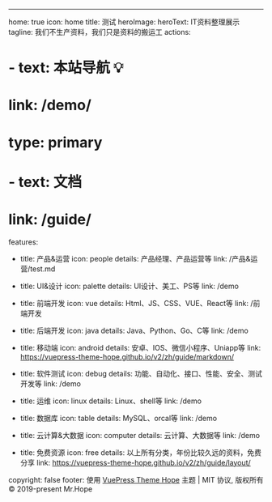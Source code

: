 ---
home: true
icon: home
title: 测试
heroImage: 
heroText: IT资料整理展示
tagline: 我们不生产资料，我们只是资料的搬运工
actions:
  # - text: 本站导航 💡
  #   link: /demo/
  #   type: primary

  # - text: 文档
  #   link: /guide/
  

features:
  - title: 产品&运营
    icon: people
    details: 产品经理、产品运营等
    link: /产品&运营/test.md

  - title: UI&设计
    icon: palette
    details: UI设计、美工、PS等
    link: /demo
  
  - title: 前端开发
    icon: vue
    details: Html、JS、CSS、VUE、React等
    link: /前端开发
  
  - title: 后端开发
    icon: java
    details: Java、Python、Go、C等
    link: /demo

  - title: 移动端
    icon: android
    details: 安卓、IOS、微信小程序、Uniapp等
    link: https://vuepress-theme-hope.github.io/v2/zh/guide/markdown/

  - title: 软件测试
    icon: debug
    details: 功能、自动化、接口、性能、安全、测试开发等
    link: /demo

  - title: 运维
    icon: linux
    details: Linux、shell等
    link: /demo

  - title: 数据库
    icon: table
    details: MySQL、orcal等
    link: /demo

  - title: 云计算&大数据
    icon: computer
    details: 云计算、大数据等
    link: /demo

  - title: 免费资源
    icon: free
    details: 以上所有分类，年份比较久远的资料，免费分享
    link: https://vuepress-theme-hope.github.io/v2/zh/guide/layout/

copyright: false
footer: 使用 <a href="https://vuepress-theme-hope.github.io/v2/" target="_blank">VuePress Theme Hope</a> 主题 | MIT 协议, 版权所有 © 2019-present Mr.Hope


